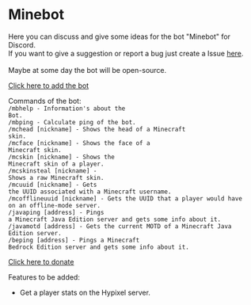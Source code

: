 # Minebot
Here you can discuss and give some ideas for the bot "Minebot" for Discord.<br>
If you want to give a suggestion or report a bug just create a Issue <a href="https://github.com/LewBr/Minebot/issues">here</a>.<br>
<br>Maybe at some day the bot will be open-source.

<a href="https://discord.com/api/oauth2/authorize?client_id=1008792285317701813&permissions=2184506432&scope=bot"> Click here to add the bot</a>


Commands of the bot:<br>
<code>/mbhelp - Information's about the Bot.</code><br>
<code>/mbping - Calculate ping of the bot.</code><br>
<code>/mchead [nickname]  - Shows the head of a Minecraft skin.</code><br>
<code>/mcface [nickname] - Shows the face of a Minecraft skin.</code><br>
<code>/mcskin [nickname] - Shows the Minecraft skin of a player.</code><br>
<code>/mcskinsteal [nickname] - Shows a raw Minecraft skin.</code><br>
<code>/mcuuid [nickname] - Gets the UUID associated with a Minecraft username.</code><br>
<code>/mcofflineuuid [nickname] - Gets the UUID that a player would have on an offline-mode server.</code><br>
<code>/javaping [address] - Pings a Minecraft Java Edition server and gets some info about it.</code><br>
<code>/javamotd [address] - Gets the current MOTD of a Minecraft Java Edition server.</code><br>
<code>/beping [address] - Pings a Minecraft Bedrock Edition server and gets some info about it.</code><br>

<a href="https://github.com/sponsors/LewBr"> Click here to donate</a>

Features to be added:
- Get a player stats on the Hypixel server.


